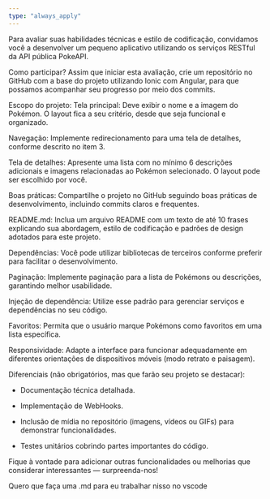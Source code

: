 ```yaml
---
type: "always_apply"
---
```


Para avaliar suas habilidades técnicas e estilo de codificação, convidamos você a desenvolver um pequeno aplicativo utilizando os serviços RESTful da API pública PokeAPI.

Como participar?
Assim que iniciar esta avaliação, crie um repositório no GitHub com a base do projeto utilizando Ionic com Angular, para que possamos acompanhar seu progresso por meio dos commits.

Escopo do projeto:
Tela principal: Deve exibir o nome e a imagem do Pokémon. O layout fica a seu critério, desde que seja funcional e organizado.

Navegação: Implemente redirecionamento para uma tela de detalhes, conforme descrito no item 3.

Tela de detalhes: Apresente uma lista com no mínimo 6 descrições adicionais e imagens relacionadas ao Pokémon selecionado. O layout pode ser escolhido por você.

Boas práticas: Compartilhe o projeto no GitHub seguindo boas práticas de desenvolvimento, incluindo commits claros e frequentes.

README.md: Inclua um arquivo README com um texto de até 10 frases explicando sua abordagem, estilo de codificação e padrões de design adotados para este projeto.

Dependências: Você pode utilizar bibliotecas de terceiros conforme preferir para facilitar o desenvolvimento.

Paginação: Implemente paginação para a lista de Pokémons ou descrições, garantindo melhor usabilidade.

Injeção de dependência: Utilize esse padrão para gerenciar serviços e dependências no seu código.

Favoritos: Permita que o usuário marque Pokémons como favoritos em uma lista específica.

Responsividade: Adapte a interface para funcionar adequadamente em diferentes orientações de dispositivos móveis (modo retrato e paisagem).

Diferenciais (não obrigatórios, mas que farão seu projeto se destacar):
- Documentação técnica detalhada.

- Implementação de WebHooks.

- Inclusão de mídia no repositório (imagens, vídeos ou GIFs) para demonstrar funcionalidades.

- Testes unitários cobrindo partes importantes do código.

Fique à vontade para adicionar outras funcionalidades ou melhorias que considerar interessantes — surpreenda-nos!



Quero que faça uma .md para eu trabalhar nisso no vscode 